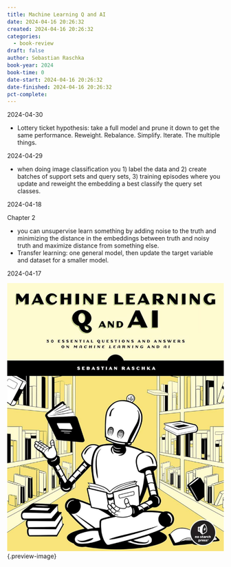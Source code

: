 ```yaml
---
title: Machine Learning Q and AI
date: 2024-04-16 20:26:32
created: 2024-04-16 20:26:32
categories:
  - book-review
draft: false
author: Sebastian Raschka
book-year: 2024
book-time: 0
date-start: 2024-04-16 20:26:32
date-finished: 2024-04-16 20:26:32
pct-complete:
---
```



2024-04-30

- Lottery ticket hypothesis: take a full model and prune it down to get the same performance. Reweight. Rebalance. Simplify. Iterate. The multiple things. 

2024-04-29

- when doing image classification you 1) label the data and 2) create batches of support sets and query sets, 3) training episodes where you update and reweight the embedding a best classify the query set classes. 

2024-04-18

Chapter 2

- you can unsupervise learn something by adding noise to the truth and minimizing the distance in the embeddings between truth and noisy truth and maximize distance from something else. 
- Transfer learning: one general model, then update the target variable and dataset for a smaller model. 


2024-04-17 



![Machine Learning Q and AI](../img/book-machine-learning-q-and-ai.jpeg){.preview-image}
